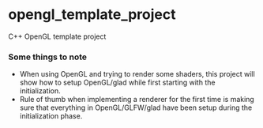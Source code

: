 # opengl_template_project
C++ OpenGL template project


### Some things to note
- When using OpenGL and trying to render some shaders, this project will show how to setup OpenGL/glad while first starting with the initialization.
- Rule of thumb when implementing a renderer for the first time is making sure that everything in OpenGL/GLFW/glad have been setup during the initialization phase.
